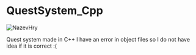 # QuestSystem_Cpp

![NazevHry](https://user-images.githubusercontent.com/42646031/151656474-d2b754c1-990f-4bef-9a73-ec306c4aeb07.png)

Quest system made in C++
I have an error in object files so I do not have idea if it is correct :(
